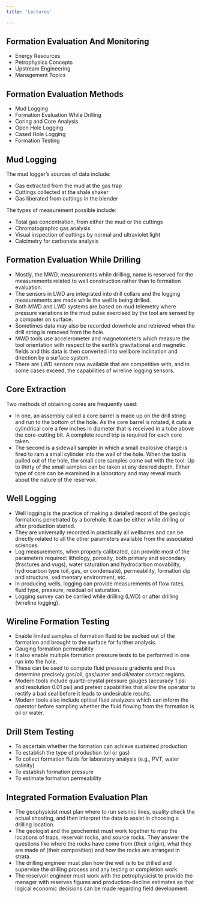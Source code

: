 ```yaml
---
title: 'Lectures'

---
```


## Formation Evaluation And Monitoring

- Energy Resources
- Petrophysics Concepts
- Upstream Engineering
- Management Topics

## Formation Evaluation Methods

- Mud Logging
- Formation Evaluation While Drilling
- Coring and Core Analysis
- Open Hole Logging
- Cased Hole Logging
- Formation Testing

## Mud Logging

The mud logger’s sources of data include:

- Gas extracted from the mud at the gas trap
- Cuttings collected at the shale shaker
- Gas liberated from cuttings in the blender

The types of measurement possible include:

- Total gas concentration, from either the mud or the cuttings
- Chromatographic gas analysis
- Visual inspection of cuttings by normal and ultraviolet light
- Calcimetry for carbonate analysis

## Formation Evaluation While Drilling

- Mostly, the MWD, measurements while drilling, name is reserved for the measurements related to well construction rather than to formation evaluation. 
- The sensors in LWD are integrated into drill collars and the logging measurements are made while the well is being drilled.
- Both MWD and LWD systems are based on mud telemetry where pressure variations in the mud pulse exercised by the tool are sensed by a computer on surface.
- Sometimes data may also be recorded downhole and retrieved when the drill string is removed from the hole.
- MWD tools use accelerometer and magnetometers which measure the tool orientation with respect to the earth’s gravitational and magnetic fields and this data is then converted into wellbore inclination and direction by a surface system.
- There are LWD sensors now available that are competitive with, and in some cases exceed, the capabilities of wireline logging sensors.

## Core Extraction

Two methods of obtaining cores are frequently used:

- In one, an assembly called a core barrel is made up on the drill string and run to the bottom of the hole. As the core barrel is rotated, it cuts a cylindrical core a few inches in diameter that is received in a tube above the core-cutting bit. A complete round trip is required for each core taken.
- The second is a sidewall sampler in which a small explosive charge is fired to ram a small cylinder into the wall of the hole. When the tool is pulled out of the hole, the small core samples come out with the tool. Up to thirty of the small samples can be taken at any desired depth. Either type of core can be examined in a laboratory and may reveal much about the nature of the reservoir. 

## Well Logging

- Well logging is the practice of making a detailed record of the geologic formations penetrated by a borehole. It can be either while drilling or after production started.
- They are universally recorded in practically all wellbores and can be directly related to all the other parameters available from the associated sciences.
- Log measurements, when properly calibrated, can provide most of the parameters required: lithology, porosity, both primary and secondary (fractures and vugs), water saturation and hydrocarbon movability, hydrocarbon type (oil, gas, or condensate), permeability, formation dip and structure, sedimentary environment, etc.
- In producing wells, logging can provide measurements of flow rates, fluid type, pressure, residual oil saturation.
- Logging survey can be carried while drilling (LWD) or after drilling (wireline logging).

## Wireline Formation Testing

- Enable limited samples of formation fluid to be sucked out of the formation and brought to the surface for further analysis.
- Gauging formation permeability
- It also enable multiple formation pressure tests to be performed in one run into the hole.
- These can be used to compute fluid pressure gradients and thus determine precisely gas/oil, gas/water and oil/water contact regions.
- Modern tools include quartz-crystal pressure gauges (accuracy 1 psi and resolution 0.01 psi) and pretest capabilities that allow the operator to rectify a bad seal before it leads to undesirable results.
- Modern tools also include optical fluid analyzers which can inform the operator before sampling whether the fluid flowing from the formation is oil or water.

## Drill Stem Testing

- To ascertain whether the formation can achieve sustained production
- To establish the type of production (oil or gas)
- To collect formation fluids for laboratory analysis (e.g., PVT, water salinity)
- To establish formation pressure
- To estimate formation permeability

## Integrated Formation Evaluation Plan

- The geophysicist must plan where to run seismic lines, quality check the actual shooting, and then interpret the data to assist in choosing a drilling location.
- The geologist and the geochemist must work together to map the locations of traps, reservoir rocks, and source rocks. They answer the questions like where the rocks have come from (their origin), what they are made of (their composition) and how the rocks are arranged in strata.
- The drilling engineer must plan how the well is to be drilled and supervise the drilling process and any testing or completion work.
- The reservoir engineer must work with the petrophysicist to provide the manager with reserves figures and production-decline estimates so that logical economic decisions can be made regarding field development.
